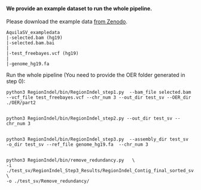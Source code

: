 #### We provide an example dataset to run the whole pipeline. 

Please download the example data <a href="https://zenodo.org/record/5117764">from Zenodo</a>.
```
AquilaSV_exampledata
|-selected.bam (hg19)
|-selected.bam.bai
|
|-test_freebayes.vcf (hg19)
|
|-genome_hg19.fa         
```

Run the whole pipeline (You need to provide the OER folder generated in step 0):
```
python3 RegionIndel/bin/RegionIndel_step1.py  --bam_file selected.bam --vcf_file test_freebayes.vcf --chr_num 3 --out_dir test_sv --OER_dir ./OER/part2


python3 RegionIndel/bin/RegionIndel_step2.py --out_dir test_sv --chr_num 3 


python3 RegionIndel/bin/RegionIndel_step3.py  --assembly_dir test_sv  -o_dir test_sv --ref_file genome_hg19.fa  --chr_num 3 


python3 RegionIndel/bin/remove_redundancy.py   \
-i ./test_sv/RegionIndel_Step3_Results/RegionIndel_Contig_final_sorted_sv.vcf  \
-o ./test_sv/Remove_redundancy/
```
